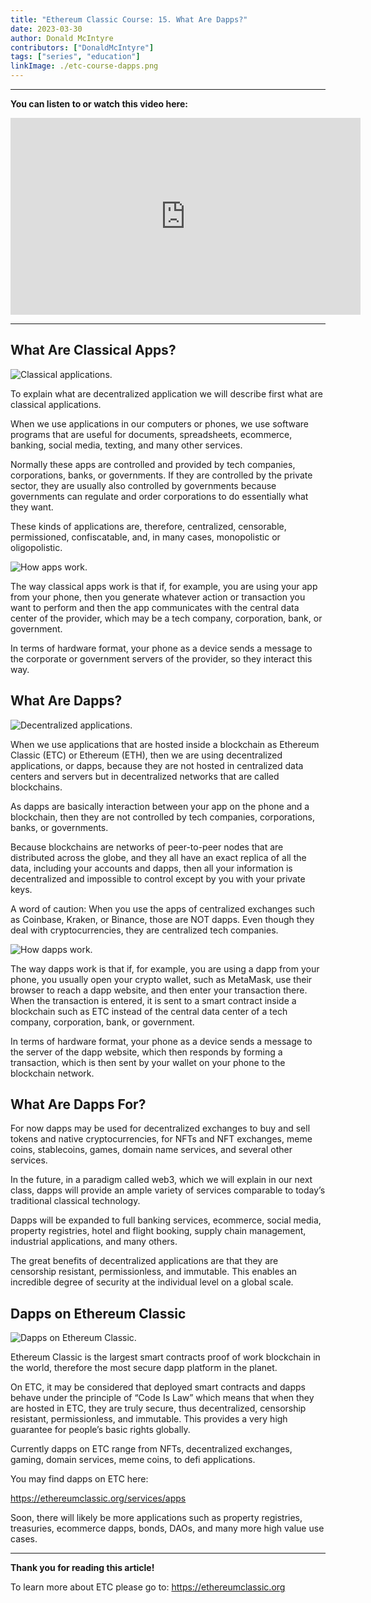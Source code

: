 ```yaml
---
title: "Ethereum Classic Course: 15. What Are Dapps?"
date: 2023-03-30
author: Donald McIntyre
contributors: ["DonaldMcIntyre"]
tags: ["series", "education"]
linkImage: ./etc-course-dapps.png
---
```


---
**You can listen to or watch this video here:**

<iframe width="560" height="315" src="https://www.youtube.com/embed/1ZDBhpGhjVA" title="YouTube video player" frameborder="0" allow="accelerometer; autoplay; clipboard-write; encrypted-media; gyroscope; picture-in-picture; web-share" allowfullscreen></iframe>

---

## What Are Classical Apps?

![Classical applications.](./1.png)

To explain what are decentralized application we will describe first what are classical applications.

When we use applications in our computers or phones, we use software programs that are useful for documents, spreadsheets, ecommerce, banking, social media, texting, and many other services.

Normally these apps are controlled and provided by tech companies, corporations, banks, or governments. If they are controlled by the private sector, they are usually also controlled by governments because governments can regulate and order corporations to do essentially what they want.

These kinds of applications are, therefore, centralized, censorable, permissioned, confiscatable, and, in many cases, monopolistic or oligopolistic.

![How apps work.](./2.png)

The way classical apps work is that if, for example, you are using your app from your phone, then you generate whatever action or transaction you want to perform and then the app communicates with the central data center of the provider, which may be a tech company, corporation, bank, or government. 

In terms of hardware format, your phone as a device sends a message to the corporate or government servers of the provider, so they interact this way.

## What Are Dapps?

![Decentralized applications.](./3.png)

When we use applications that are hosted inside a blockchain as Ethereum Classic (ETC) or Ethereum (ETH), then we are using decentralized applications, or dapps, because they are not hosted in centralized data centers and servers but in decentralized networks that are called blockchains.

As dapps are basically interaction between your app on the phone and a blockchain, then they are not controlled by tech companies, corporations, banks, or governments.

Because blockchains are networks of peer-to-peer nodes that are distributed across the globe, and they all have an exact replica of all the data, including your accounts and dapps, then all your information is decentralized and impossible to control except by you with your private keys.

A word of caution: When you use the apps of centralized exchanges such as Coinbase, Kraken, or Binance, those are NOT dapps. Even though they deal with cryptocurrencies, they are centralized tech companies.

![How dapps work.](./4.png)

The way dapps work is that if, for example, you are using a dapp from your phone, you usually open your crypto wallet, such as MetaMask, use their browser to reach a dapp website, and then enter your transaction there. When the transaction is entered, it is sent to a smart contract inside a blockchain such as ETC instead of the central data center of a tech company, corporation, bank, or government.

In terms of hardware format, your phone as a device sends a message to the server of the dapp website, which then responds by forming a transaction, which is then sent by your wallet on your phone to the blockchain network.

## What Are Dapps For?

For now dapps may be used for decentralized exchanges to buy and sell tokens and native cryptocurrencies, for NFTs and NFT exchanges, meme coins, stablecoins, games, domain name services, and several other services.

In the future, in a paradigm called web3, which we will explain in our next class, dapps will provide an ample variety of services comparable to today’s traditional classical technology.

Dapps will be expanded to full banking services, ecommerce, social media, property registries, hotel and flight booking, supply chain management, industrial applications, and many others.

The great benefits of decentralized applications are that they are censorship resistant, permissionless, and immutable. This enables an incredible degree of security at the individual level on a global scale.

## Dapps on Ethereum Classic

![Dapps on Ethereum Classic.](./5.png)

Ethereum Classic is the largest smart contracts proof of work blockchain in the world, therefore the most secure dapp platform in the planet.

On ETC, it may be considered that deployed smart contracts and dapps behave under the principle of “Code Is Law” which means that when they are hosted in ETC, they are truly secure, thus decentralized, censorship resistant, permissionless, and immutable. This provides a very high guarantee for people’s basic rights globally.

Currently dapps on ETC range from NFTs, decentralized exchanges, gaming, domain services, meme coins, to defi applications.

You may find dapps on ETC here:

https://ethereumclassic.org/services/apps

Soon, there will likely be more applications such as property registries, treasuries, ecommerce dapps, bonds, DAOs, and many more high value use cases.

---

**Thank you for reading this article!**

To learn more about ETC please go to: https://ethereumclassic.org
